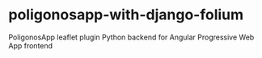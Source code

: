 # poligonosapp-with-django-folium
PoligonosApp leaflet plugin Python backend for Angular Progressive Web App  frontend
